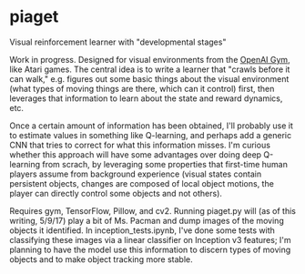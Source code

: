 # piaget
Visual reinforcement learner with "developmental stages"

Work in progress.  Designed for visual environments from the [OpenAI Gym](http://gym.openai.com/), like Atari games.  The central idea is to write a learner that "crawls before it can walk," e.g. figures out some basic things about the visual environment (what types of moving things are there, which can it control) first, then leverages that information to learn about the state and reward dynamics, etc.

Once a certain amount of information has been obtained, I'll probably use it to estimate values in something like Q-learning, and perhaps add a generic CNN that tries to correct for what this information misses.  I'm curious whether this approach will have some advantages over doing deep Q-learning from scrach, by leveraging some properties that first-time human players assume from background experience (visual states contain persistent objects, changes are composed of local object motions, the player can directly control some objects and not others).

Requires gym, TensorFlow, Pillow, and cv2.  Running piaget.py will (as of this writing, 5/9/17) play a bit of Ms. Pacman and dump images of the moving objects it identified.  In inception_tests.ipynb, I've done some tests with classifying these images via a linear classifier on Inception v3 features; I'm planning to have the model use this information to discern types of moving objects and to make object tracking more stable.

